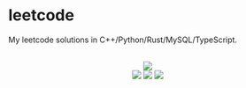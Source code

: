 # leetcode
My leetcode solutions in C++/Python/Rust/MySQL/TypeScript.

<div align="center">
<br/>
<img src="https://img.shields.io/badge/Solved-624/3167%20=%2019%25-blue.svg?style=flat-square" />
<br/>
<img src="https://img.shields.io/badge/Easy-264/797-5CB85D.svg?style=flat-square" />
<img src="https://img.shields.io/badge/Medium-277/1664-F0AE4E.svg?style=flat-square" />
<img src="https://img.shields.io/badge/Hard-83/706-D95450.svg?style=flat-square" />
</div>